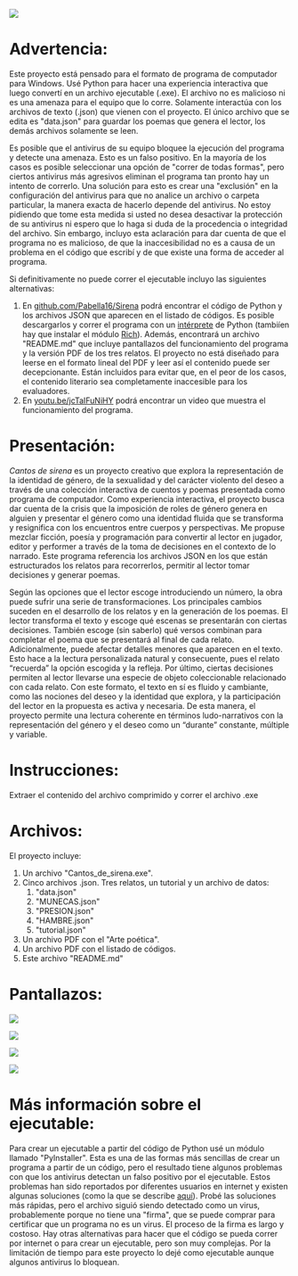 ![](https://i.imgur.com/bsxgluh.jpeg)
# Advertencia:
Este proyecto está pensado para el formato de programa de computador para Windows. Usé Python para hacer una experiencia interactiva que luego convertí en un archivo ejecutable (.exe). El archivo no es malicioso ni es una amenaza para el equipo que lo corre. Solamente interactúa con los archivos de texto (.json) que vienen con el proyecto. El único archivo que se edita es "data.json" para guardar los poemas que genera el lector, los demás archivos solamente se leen.

Es posible que el antivirus de su equipo bloquee la ejecución del programa y detecte una amenaza. Esto es un falso positivo. En la mayoría de los casos es posible seleccionar una opción de "correr de todas formas", pero ciertos antivirus más agresivos eliminan el programa tan pronto hay un intento de correrlo. Una solución para esto es crear una "exclusión" en la configuración del antivirus para que no analice un archivo o carpeta particular, la manera exacta de hacerlo depende del antivirus. No estoy pidiendo que tome esta medida si usted no desea desactivar la protección de su antivirus ni espero que lo haga si duda de la procedencia o integridad del archivo. Sin embargo, incluyo esta aclaración para dar cuenta de que el programa no es malicioso, de que la inaccesibilidad no es a causa de un problema en el código que escribí y de que existe una forma de acceder al programa.

Si definitivamente no puede correr el ejecutable incluyo las siguientes alternativas:
1.  En [github.com/Pabella16/Sirena](https://github.com/Pabella16/Sirena) podrá encontrar el código de Python y los archivos JSON que aparecen en el listado de códigos. Es posible descargarlos y correr el programa con un [intérprete](https://hackr.io/blog/best-python-ide) de Python (tambiíen hay que instalar el módulo [Rich](https://rich.readthedocs.io/en/stable/introduction.html)). Además, encontrará un archivo "README.md" que incluye pantallazos del funcionamiento del programa y la versión PDF de los tres relatos. El proyecto no está diseñado para leerse en el formato lineal del PDF y leer así el contenido puede ser decepcionante. Están incluidos para evitar que, en el peor de los casos, el contenido literario sea completamente inaccesible para los evaluadores.
2.  En [youtu.be/jcTaIFuNiHY](https://youtu.be/jcTaIFuNiHY) podrá encontrar un video que muestra el funcionamiento del programa.

# Presentación:

*Cantos de sirena* es un proyecto creativo que explora la representación de la identidad de género, de la sexualidad y del carácter violento del deseo a través de una colección interactiva de cuentos y poemas presentada como programa de computador. Como experiencia interactiva, el proyecto busca dar cuenta de la crisis que la imposición de roles de género genera en alguien y presentar el género como una identidad fluida que se transforma y resignifica con los encuentros entre cuerpos y perspectivas. Me propuse mezclar ficción, poesía y programación para convertir al lector en jugador, editor y performer a través de la toma de decisiones en el contexto de lo narrado. Este programa referencia los archivos JSON en los que están estructurados los relatos para recorrerlos, permitir al lector tomar decisiones y generar poemas.

Según las opciones que el lector escoge introduciendo un número, la obra puede sufrir una serie de transformaciones. Los principales cambios suceden en el desarrollo de los relatos y en la generación de los poemas. El lector transforma el texto y escoge qué escenas se presentarán con ciertas decisiones. También escoge (sin saberlo) qué versos combinan para completar el poema que se presentará al final de cada relato. Adicionalmente, puede afectar detalles menores que aparecen en el texto. Esto hace a la lectura personalizada natural y consecuente, pues el relato “recuerda” la opción escogida y la refleja. Por último, ciertas decisiones permiten al lector llevarse una especie de objeto coleccionable relacionado con cada relato. Con este formato, el texto en sí es fluido y cambiante, como las nociones del deseo y la identidad que explora, y la participación del lector en la propuesta es activa y necesaria. De esta manera, el proyecto permite una lectura coherente en términos ludo-narrativos con la representación del género y el deseo como un “durante” constante, múltiple y variable.

# Instrucciones:
Extraer el contenido del archivo comprimido y correr el archivo .exe

# Archivos:
El proyecto incluye:
1.  Un archivo "Cantos\_de\_sirena.exe".
2.  Cinco archivos .json. Tres relatos, un tutorial y un archivo de datos:
    1.  "data.json"
    2.  "MUNECAS.json"
    3.  "PRESION.json"
    4.  "HAMBRE.json"
    5.  "tutorial.json"
3.  Un archivo PDF con el "Arte poética".
4.  Un archivo PDF con el listado de códigos.
5.  Este archivo "README.md"


# Pantallazos:
![](https://i.imgur.com/z4D2LzY.jpg)

![](https://i.imgur.com/3GheVR9.jpg)

![](https://i.imgur.com/CuzKlEb.jpg)

![](https://i.imgur.com/sk0pkI5.jpg)

# Más información sobre el ejecutable:
Para crear un ejecutable a partir del código de Python usé un módulo llamado "PyInstaller". Esta es una de las formas más sencillas de crear un programa a partir de un código, pero el resultado tiene algunos problemas con que los antivirus detectan un falso positivo por el ejecutable. Estos problemas han sido reportados por diferentes usuarios en internet y existen algunas soluciones (como la que se describe [aquí](https://python.plainenglish.io/pyinstaller-exe-false-positive-trojan-virus-resolved-b33842bd3184)). Probé las soluciones más rápidas, pero el archivo siguió siendo detectado como un virus, probablemente porque no tiene una "firma", que se puede comprar para certificar que un programa no es un virus. El proceso de la firma es largo y costoso. Hay otras alternativas para hacer que el código se pueda correr por internet o para crear un ejecutable, pero son muy complejas. Por la limitación de tiempo para este proyecto lo dejé como ejecutable aunque algunos antivirus lo bloquean.
